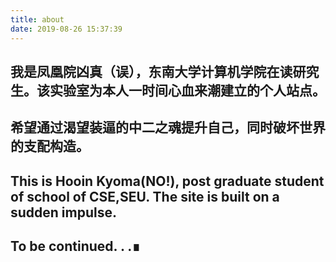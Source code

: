 ```yaml
---
title: about
date: 2019-08-26 15:37:39
---
```

## 我是凤凰院凶真（误），东南大学计算机学院在读研究生。该实验室为本人一时间心血来潮建立的个人站点。
## 希望通过渴望装逼的中二之魂提升自己，同时破坏世界的支配构造。

## This is Hooin Kyoma(NO!), post graduate student of school of CSE,SEU. The site is built on a sudden impulse. 

## To be continued.  .  .<span class="blink-fast">∎</span>